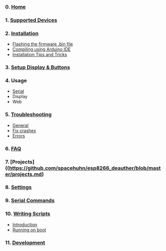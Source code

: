 
### 0. [Home](https://github.com/spacehuhn/esp8266_deauther/wiki)

### 1. [Supported Devices](https://github.com/spacehuhn/esp8266_deauther/wiki/Supported-Devices)

### 2. [Installation](https://github.com/spacehuhn/esp8266_deauther/wiki/Installation)
- [Flashing the firmware .bin file](https://github.com/spacehuhn/esp8266_deauther/wiki/Installation#flashing-the-firmware-bin-file)
- [Compiling using Arduino IDE](https://github.com/spacehuhn/esp8266_deauther/wiki/Installation#compiling-using-arduino-ide)
- [Installation Tips and Tricks](https://github.com/spacehuhn/esp8266_deauther/wiki/Installation#installation-tips-and-tricks)

### 3. [Setup Display & Buttons](https://github.com/spacehuhn/esp8266_deauther/wiki/Setup-Display-&-Buttons)

### 4. Usage
- [Serial](https://github.com/spacehuhn/esp8266_deauther/wiki/Serial-Usage)
- Display
- Web

### 5. [Troubleshooting](https://github.com/spacehuhn/esp8266_deauther/wiki/Troubleshooting)
- [General](https://github.com/spacehuhn/esp8266_deauther/wiki/Troubleshooting#general)
- [Fix crashes](https://github.com/spacehuhn/esp8266_deauther/wiki/Troubleshooting#fix-crashes)
- [Errors](https://github.com/spacehuhn/esp8266_deauther/wiki/Troubleshooting#errors)

### 6. [FAQ](https://github.com/spacehuhn/esp8266_deauther/wiki/FAQ) 

### 7. [Projects]((https://github.com/spacehuhn/esp8266_deauther/blob/master/projects.md)

### 8. [Settings](https://github.com/spacehuhn/esp8266_deauther/blob/master/settings.md)

### 9. [Serial Commands](https://github.com/spacehuhn/esp8266_deauther/blob/master/serialcommands.md)

### 10. [Writing Scripts](https://github.com/spacehuhn/esp8266_deauther/wiki/Writing-Scripts)
- [Introduction](https://github.com/spacehuhn/esp8266_deauther/wiki/Writing-Scripts#introduction)
- [Running on boot](https://github.com/spacehuhn/esp8266_deauther/wiki/Writing-Scripts#running-on-boot)

### 11. [Development](https://github.com/spacehuhn/esp8266_deauther/wiki/Development)
